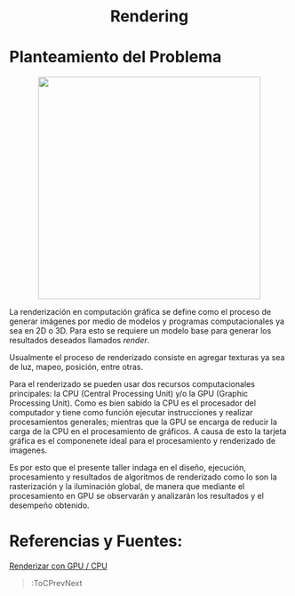 
<h1 align="center">Rendering</h1>

# Planteamiento del Problema

<div>
<p style = 'text-align:center;'>
<img src="https://upload.wikimedia.org/wikipedia/commons/d/d8/5-cell.gif" width=400/>
</p>
</div>

La renderizaci&oacute;n en computaci&oacute;n gr&aacute;fica se define como el proceso de generar im&aacute;genes por medio de modelos y programas computacionales ya sea en 2D o 3D. Para esto se requiere un modelo base para generar los resultados deseados llamados *render*.

Usualmente el proceso de renderizado consiste en agregar texturas ya sea de luz, mapeo, posici&oacute;n, entre otras.

Para el renderizado se pueden usar dos recursos computacionales principales: la CPU (Central Processing Unit) y/o la GPU (Graphic Processing Unit). Como es bien sabido la CPU es el procesador del computador y tiene como funci&oacute;n ejecutar instrucciones y realizar procesamientos generales; mientras que la GPU se encarga de reducir la carga de la CPU en el procesamiento de gr&aacute;ficos. A causa de esto la tarjeta gr&aacute;fica es el componenete ideal para el procesamiento y renderizado de imagenes.

Es por esto que el presente taller indaga en el dise&ntilde;o, ejecuci&oacute;n, procesamiento y resultados de algoritmos de renderizado como lo son la rasterizaci&oacute;n y la iluminaci&oacute;n global, de manera que mediante el procesamiento en GPU se observar&aacute;n y analizar&aacute;n los resultados y el desempe&ntilde;o obtenido.

# Referencias y Fuentes: 

[Renderizar con GPU / CPU](https://www.iscarnet.com/2018/06/renderizar-con-gpu-cpu-o-ambos/)

> :ToCPrevNext